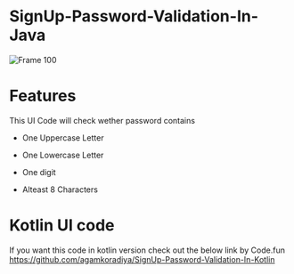 # SignUp-Password-Validation-In-Java
![Frame 100](https://user-images.githubusercontent.com/61702243/89704065-85a47900-d96e-11ea-8c34-9688ff950860.png)

# Features
This UI Code will check wether password contains 

 - One Uppercase Letter
 
 - One Lowercase Letter
 
 - One digit
 
 - Alteast 8 Characters
 
 # Kotlin UI code 
 If you want this code in kotlin version check out the below link by Code.fun  
 https://github.com/agamkoradiya/SignUp-Password-Validation-In-Kotlin
